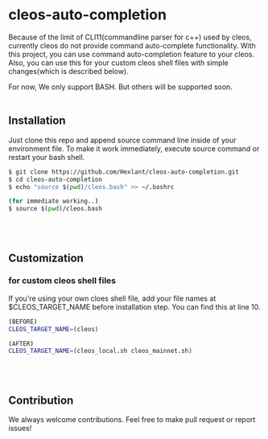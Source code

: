 # cleos-auto-completion

Because of the limit of CLI11(commandline parser for c++) used by cleos, currently cleos do not provide command auto-complete functionality.
With this project, you can use command auto-completion feature to your cleos. Also, you can use this for your custom cleos shell files with simple changes(which is described below).

For now, We only support BASH. But others will be supported soon.
<br/><br/>


## Installation
Just clone this repo and append source command line inside of your environment file. To make it work immediately, execute source command or restart your bash shell.
```bash
$ git clone https://github.com/Hexlant/cleos-auto-completion.git
$ cd cleos-auto-completion
$ echo "source $(pwd)/cleos.bash" >> ~/.bashrc

(for immediate working..)
$ source $(pwd)/cleos.bash
```
<br/><br/>


## Customization
### for custom cleos shell files
If you're using your own cloes shell file, add your file names at $CLEOS_TARGET_NAME before installation step. You can find this at line 10.
```bash
(BEFORE)
CLEOS_TARGET_NAME=(cleos)

(AFTER)
CLEOS_TARGET_NAME=(cleos_local.sh cleos_mainnet.sh)
```
<br/><br/>


## Contribution
We always welcome contributions. Feel free to make pull request or report issues!
